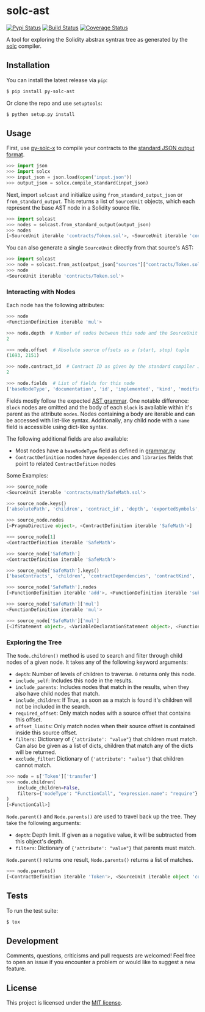# solc-ast

[![Pypi Status](https://img.shields.io/pypi/v/py-solc-ast.svg)](https://pypi.org/project/py-solc-ast/) [![Build Status](https://img.shields.io/travis/com/iamdefinitelyahuman/py-solc-ast.svg)](https://travis-ci.com/iamdefinitelyahuman/py-solc-ast) [![Coverage Status](https://coveralls.io/repos/github/iamdefinitelyahuman/py-solc-ast/badge.svg?branch=master)](https://coveralls.io/github/iamdefinitelyahuman/py-solc-ast?branch=master)

A tool for exploring the Solidity abstrax syntrax tree as generated by the [solc](https://github.com/ethereum/solidity) compiler.

## Installation

You can install the latest release via ``pip``:

```bash
$ pip install py-solc-ast
```

Or clone the repo and use ``setuptools``:

```bash
$ python setup.py install
```

## Usage

First, use [py-solc-x](https://github.com/iamdefinitelyahuman/py-solc-x) to compile your contracts to the [standard JSON output format](https://solidity.readthedocs.io/en/latest/using-the-compiler.html#output-description).

```python
>>> import json
>>> import solcx
>>> input_json = json.load(open('input.json'))
>>> output_json = solcx.compile_standard(input_json)
```

Next, import ``solcast`` and initialize using ``from_standard_output_json`` or ``from_standard_output``. This returns a list of ``SourceUnit`` objects, which each represent the base AST node in a Solidity source file.

```python
>>> import solcast
>>> nodes = solcast.from_standard_output(output_json)
>>> nodes
[<SourceUnit iterable 'contracts/Token.sol'>, <SourceUnit iterable 'contracts/SafeMath.sol'>]
```

You can also generate a single ``SourceUnit`` directly from that source's AST:

```python
>>> import solcast
>>> node = solcast.from_ast(output_json["sources"]["contracts/Token.sol"]["ast"])
>>> node
<SourceUnit iterable 'contracts/Token.sol'>
```

### Interacting with Nodes

Each node has the following attributes:

```python
>>> node
<FunctionDefinition iterable 'mul'>

>>> node.depth  # Number of nodes between this node and the SourceUnit
2

>>> node.offset  # Absolute source offsets as a (start, stop) tuple
(1693, 2151)

>>> node.contract_id  # Contract ID as given by the standard compiler JSON
2

>>> node.fields  # List of fields for this node
['baseNodeType', 'documentation', 'id', 'implemented', 'kind', 'modifiers', 'name', 'nodeType', 'nodes', 'parameters', 'returnParameters', 'scope', 'src', 'stateMutability', 'superFunction', 'visibility']

```

Fields mostly follow the expected [AST grammar](https://solidity.readthedocs.io/en/latest/miscellaneous.html#language-grammar). One notable difference: `Block` nodes are omitted and the body of each `Block` is available within it's parent as the attribute `nodes`. Nodes containing a body are iterable and can be accessed with list-like syntax. Additionally, any child node with a `name` field is accessible using dict-like syntax.

The following additional fields are also available:

* Most nodes have a `baseNodeType` field as defined in [grammar.py](solcast/grammar.py)
* `ContractDefinition` nodes have `dependencies` and `libraries` fields that point to related `ContractDefition` nodes

Some Examples:

```python
>>> source_node
<SourceUnit iterable 'contracts/math/SafeMath.sol'>

>>> source_node.keys()
['absolutePath', 'children', 'contract_id', 'depth', 'exportedSymbols', 'id', 'is_child_of', 'is_parent_of', 'keys', 'nodeType', 'nodes', 'offset', 'parent', 'parents', 'src']

>>> source_node.nodes
[<PragmaDirective object>, <ContractDefinition iterable 'SafeMath'>]

>>> source_node[1]
<ContractDefinition iterable 'SafeMath'>

>>> source_node['SafeMath']
<ContractDefinition iterable 'SafeMath'>

>>> source_node['SafeMath'].keys()
['baseContracts', 'children', 'contractDependencies', 'contractKind', 'contract_id', 'dependencies', 'depth', 'documentation', 'fullyImplemented', 'id', 'is_child_of', 'is_parent_of', 'keys', 'libraries', 'linearizedBaseContracts', 'name', 'nodeType', 'nodes', 'offset', 'parent', 'parents', 'scope', 'src']

>>> source_node['SafeMath'].nodes
[<FunctionDefinition iterable 'add'>, <FunctionDefinition iterable 'sub'>, <FunctionDefinition iterable 'mul'>, <FunctionDefinition iterable 'div'>, <FunctionDefinition iterable 'mod'>]

>>> source_node['SafeMath']['mul']
<FunctionDefinition iterable 'mul'>

>>> source_node['SafeMath']['mul']
[<IfStatement object>, <VariableDeclarationStatement object>, <FunctionCall object>, <Return object>]
```

### Exploring the Tree

The `Node.children()` method is used to search and filter through child nodes of a given node. It takes any of the following keyword arguments:

* `depth`: Number of levels of children to traverse. `0` returns only this node.
* `include_self`: Includes this node in the results.
* `include_parents`: Includes nodes that match in the results, when they also have child nodes that match.
* `include_children`: If True, as soon as a match is found it's children will not be included in the search.
* `required_offset`: Only match nodes with a source offset that contains this offset.
* `offset_limits`: Only match nodes when their source offset is contained inside this source offset.
* `filters`: Dictionary of `{'attribute': "value"}` that children must match. Can also be given as a list of dicts, children that match any of the dicts will be returned.
* `exclude_filter`: Dictionary of `{'attribute': "value"}` that children cannot match.

```python
>>> node = s['Token']['transfer']
>>> node.children(
    include_children=False,
    filters={'nodeType': "FunctionCall", "expression.name": "require"}
)
[<FunctionCall>]
```

`Node.parent()` and `Node.parents()` are used to travel back up the tree. They take the following arguments:

* `depth`: Depth limit. If given as a negative value, it will be subtracted from this object's depth.
* `filters`: Dictionary of `{'attribute': "value"}` that parents must match.

`Node.parent()` returns one result, `Node.parents()` returns a list of matches.

```python
>>> node.parents()
[<ContractDefinition iterable 'Token'>, <SourceUnit iterable object 'contracts/Token.sol'>]
```

## Tests

To run the test suite:

```bash
$ tox
```

## Development

Comments, questions, criticisms and pull requests are welcomed! Feel free to open an issue if you encounter a problem or would like to suggest a new feature.

## License

This project is licensed under the [MIT license](LICENSE).
